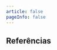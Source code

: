 ```yaml
---
article: false
pageInfo: false
---
```


## Referências

[^k19oo2015]: K19-Treinamentos. (2015). Desenvolvimento Web com JSF2 e JPA2.

[^k19oo20152]: K19-Treinamentos. (2015). Desenvolvimento Web Avançado com JSF2, EJB3.1 e CDI.

[^k19oo20153]: K19-Treinamentos. (2015). Integração de Sistemas com Webservices, JMS e EJB.

[^caelumoo]: Caelum. Desenvolvimento Web com HTML, CSS e JavaScript - Curso WD-43.

[^caelumoo2]: Caelum. Java para Desenvolvimento Web - Curso FJ-21.

[^UalterDevmedia]:Ualter Devmedia. Orientação a SOA! [https://www.devmedia.com.br/orientacao-a-soa/26551](https://www.devmedia.com.br/orientacao-a-soa/26551). (Acessado em 18/06/2022)